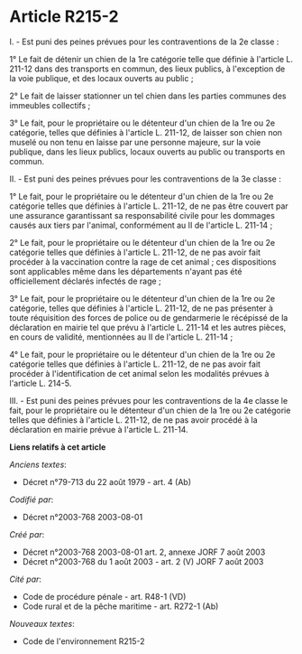 # Article R215-2

I. - Est puni des peines prévues pour les contraventions de la 2e classe :

1° Le fait de détenir un chien de la 1re catégorie telle que définie à l'article L. 211-12 dans des transports en commun, des
lieux publics, à l'exception de la voie publique, et des locaux ouverts au public ;

2° Le fait de laisser stationner un tel chien dans les parties communes des immeubles collectifs ;

3° Le fait, pour le propriétaire ou le détenteur d'un chien de la 1re ou 2e catégorie, telles que définies à l'article L.
211-12, de laisser son chien non muselé ou non tenu en laisse par une personne majeure, sur la voie publique, dans les lieux
publics, locaux ouverts au public ou transports en commun.

II. - Est puni des peines prévues pour les contraventions de la 3e classe :

1° Le fait, pour le propriétaire ou le détenteur d'un chien de la 1re ou 2e catégorie telles que définies à l'article L.
211-12, de ne pas être couvert par une assurance garantissant sa responsabilité civile pour les dommages causés aux tiers par
l'animal, conformément au II de l'article L. 211-14 ;

2° Le fait, pour le propriétaire ou le détenteur d'un chien de la 1re ou 2e catégorie telles que définies à l'article L.
211-12, de ne pas avoir fait procéder à la vaccination contre la rage de cet animal ; ces dispositions sont applicables même
dans les départements n'ayant pas été officiellement déclarés infectés de rage ;

3° Le fait, pour le propriétaire ou le détenteur d'un chien de la 1re ou 2e catégorie, telles que définies à l'article L.
211-12, de ne pas présenter à toute réquisition des forces de police ou de gendarmerie le récépissé de la déclaration en
mairie tel que prévu à l'article L. 211-14 et les autres pièces, en cours de validité, mentionnées au II de l'article L.
211-14 ;

4° Le fait, pour le propriétaire ou le détenteur d'un chien de la 1re ou 2e catégorie telles que définies à l'article L.
211-12, de ne pas avoir fait procéder à l'identification de cet animal selon les modalités prévues à l'article L. 214-5.

III. - Est puni des peines prévues pour les contraventions de la 4e classe le fait, pour le propriétaire ou le détenteur d'un
chien de la 1re ou 2e catégorie telles que définies à l'article L. 211-12, de ne pas avoir procédé à la déclaration en mairie
prévue à l'article L. 211-14.

**Liens relatifs à cet article**

_Anciens textes_:

  - Décret n°79-713 du 22 août 1979 - art. 4 (Ab)

_Codifié par_:

  - Décret n°2003-768 2003-08-01

_Créé par_:

  - Décret n°2003-768 2003-08-01 art. 2, annexe JORF 7 août 2003
  - Décret n°2003-768 du 1 août 2003 - art. 2 (V) JORF 7 août 2003

_Cité par_:

  - Code de procédure pénale - art. R48-1 (VD)
  - Code rural et de la pêche maritime - art. R272-1 (Ab)

_Nouveaux textes_:

  - Code de l'environnement R215-2
